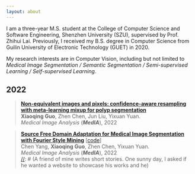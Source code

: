 ```yaml
---
layout: about
---
```


I am a three-year M.S. student at the College of Computer Science and Software Engineering, Shenzhen University (SZU),
supervised by Prof. Zhihui Lai. Previously, I received my B.S. degree in Computer Science from
Guilin University of Electronic Technology (GUET) in 2020. 

My research interests are in Computer Vision, including but
not limited to _Medical Image Segmentation / Semantic Segmentation / Semi-supervised Learning / Self-supervised Learning_.

## 2022
> <b><a href="https://www.sciencedirect.com/science/article/abs/pii/S1361841522000469" target="_blank">Non-equivalent images and pixels: confidence-aware resampling with meta-learning mixup for polyp segmentation</a></b> <br>
> <b>Xiaoqing Guo</b>, Zhen Chen, Jun Liu, Yixuan Yuan.<br>
> <em>Medical Image Analysis</em> (<i><b>MedIA</b></i>), 2022 <br>

> <b><a href="https://www.sciencedirect.com/science/article/pii/S1361841522001049" target="_blank">Source Free Domain Adaptation for Medical Image Segmentation with Fourier Style Mining</a></b> [<a href="https://github.com/CityU-AIM-Group/SFDA-FSM" target="_blank">code</a>]<br>
> Chen Yang, <b>Xiaoqing Guo</b>, Zhen Chen, Yixuan Yuan.<br>
> <em>Medical Image Analysis</em> (<i><b>MedIA</b></i>), 2022 <br>
[//]: # (A friend of mine writes short stories. One sunny day, I asked if he wanted a website to showcase his works and he)

[//]: # (agreed. I decided to use GitHub Pages to host his site. That way he wouldn't have to buy a domain and a server.)

[//]: # ()
[//]: # (While doing some research up on GitHub Pages, I accidentally chanced upon this _simple, blog-aware, static site)

[//]: # (generator_ called [Jekyll]&#40;https://jekyllrb.com/&#41; which works really well with GitHub Pages. I figured it would do just)

[//]: # (fine for my friend and I set about searching for a pretty theme. I wanted a theme with a _book-ish_ vibe. Unfortunately,)

[//]: # (most of the themes were too modern. Eventually, I caved and begun working on my own theme. With the help)

[//]: # (of [Poole]&#40;https://github.com/poole/poole&#41;, the Jekyll Butler, I was able to build **Tale**.)
